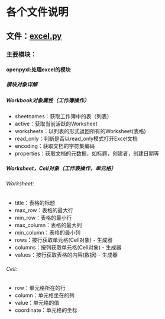 # 各个文件说明
## 文件：[excel.py](处理文件/excel.py)
### 主要模块：
#### openpyxl:处理excel的模块
##### 模块对象详解
##### Workbook对象属性（工作簿操作）
- sheetnames：获取工作簿中的表（列表）
- active：获取当前活跃的Worksheet
- worksheets：以列表的形式返回所有的Worksheet(表格)
- read_only：判断是否以read_only模式打开Excel文档
- encoding：获取文档的字符集编码
- properties：获取文档的元数据，如标题，创建者，创建日期等
##### Worksheet，Cell对象（工作表操作，单元格）
###### Worksheet:
- title：表格的标题
- max_row：表格的最大行
- min_row：表格的最小行
- max_column：表格的最大列
- min_column：表格的最小列
- rows：按行获取单元格(Cell对象) - 生成器
- columns：按列获取单元格(Cell对象) - 生成器
- values：按行获取表格的内容(数据) - 生成器
###### Cell:
- row：单元格所在的行
- column：单元格坐在的列
- value：单元格的值
- coordinate：单元格的坐标
